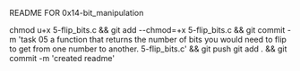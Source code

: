 README FOR 0x14-bit_manipulation

chmod u+x 5-flip_bits.c && git add --chmod=+x 5-flip_bits.c && git commit -m 'task 05  a function that returns the number of bits you would need to flip to get from one number to another. 5-flip_bits.c' && git push
git add . && git commit -m 'created readme'